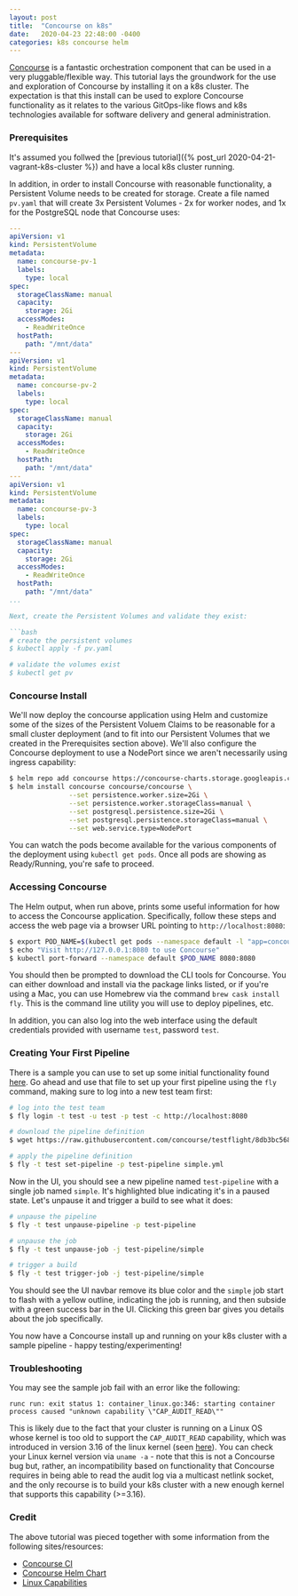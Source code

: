 ```yaml
---
layout: post
title:  "Concourse on k8s"
date:   2020-04-23 22:48:00 -0400
categories: k8s concourse helm
---
```


[Concourse](https://concourse-ci.org/) is a fantastic orchestration component that can be used in a very pluggable/flexible way. This
tutorial lays the groundwork for the use and exploration of Concourse by installing it on a k8s cluster. The expectation is that this
install can be used to explore Concourse functionality as it relates to the various GitOps-like flows and k8s technologies available for
software delivery and general administration.

### Prerequisites

It's assumed you follwed the [previous tutorial]({% post_url 2020-04-21-vagrant-k8s-cluster %}) and have a local k8s cluster running.

In addition, in order to install Concourse with reasonable functionality, a Persistent Volume needs to be created for storage. Create
a file named `pv.yaml` that will create 3x Persistent Volumes - 2x for worker nodes, and 1x for the PostgreSQL node that Concourse uses:

```yaml
---
apiVersion: v1
kind: PersistentVolume
metadata:
  name: concourse-pv-1
  labels:
    type: local
spec:
  storageClassName: manual
  capacity:
    storage: 2Gi
  accessModes:
    - ReadWriteOnce
  hostPath:
    path: "/mnt/data"
---
apiVersion: v1
kind: PersistentVolume
metadata:
  name: concourse-pv-2
  labels:
    type: local
spec:
  storageClassName: manual
  capacity:
    storage: 2Gi
  accessModes:
    - ReadWriteOnce
  hostPath:
    path: "/mnt/data"
---
apiVersion: v1
kind: PersistentVolume
metadata:
  name: concourse-pv-3
  labels:
    type: local
spec:
  storageClassName: manual
  capacity:
    storage: 2Gi
  accessModes:
    - ReadWriteOnce
  hostPath:
    path: "/mnt/data"
...

Next, create the Persistent Volumes and validate they exist:

```bash
# create the persistent volumes
$ kubectl apply -f pv.yaml

# validate the volumes exist
$ kubectl get pv
```

### Concourse Install

We'll now deploy the concourse application using Helm and customize some of the sizes of the Persistent Voluem Claims to be reasonable
for a small cluster deployment (and to fit into our Persistent Volumes that we created in the Prerequisites section above). We'll also
configure the Concourse deployment to use a NodePort since we aren't necessarily using ingress capability:

```bash
$ helm repo add concourse https://concourse-charts.storage.googleapis.com/
$ helm install concourse concourse/concourse \
               --set persistence.worker.size=2Gi \
               --set persistence.worker.storageClass=manual \
               --set postgresql.persistence.size=2Gi \
               --set postgresql.persistence.storageClass=manual \
               --set web.service.type=NodePort
```

You can watch the pods become available for the various components of the deployment using `kubectl get pods`. Once all pods are showing
as Ready/Running, you're safe to proceed.

### Accessing Concourse

The Helm output, when run above, prints some useful information for how to access the Concourse application. Specifically, follow these
steps and access the web page via a browser URL pointing to `http://localhost:8080`:

```bash
$ export POD_NAME=$(kubectl get pods --namespace default -l "app=concourse-web" -o jsonpath="{.items[0].metadata.name}")
$ echo "Visit http://127.0.0.1:8080 to use Concourse"
$ kubectl port-forward --namespace default $POD_NAME 8080:8080
```

You should then be prompted to download the CLI tools for Concourse. You can either download and install via the package links listed,
or if you're using a Mac, you can use Homebrew via the command `brew cask install fly`. This is the command line utility you will use
to deploy pipelines, etc.

In addition, you can also log into the web interface using the default credentials provided with username `test`, password `test`.

### Creating Your First Pipeline

There is a sample you can use to set up some initial functionality found
[here](https://raw.githubusercontent.com/concourse/testflight/8db3bc5680073ec4eb3e36c8a2318297829b9ce0/pipelines/fixtures/simple.yml).
Go ahead and use that file to set up your first pipeline using the `fly` command, making sure to log into a new test team first:

```bash
# log into the test team
$ fly login -t test -u test -p test -c http://localhost:8080

# download the pipeline definition
$ wget https://raw.githubusercontent.com/concourse/testflight/8db3bc5680073ec4eb3e36c8a2318297829b9ce0/pipelines/fixtures/simple.yml

# apply the pipeline definition
$ fly -t test set-pipeline -p test-pipeline simple.yml
```

Now in the UI, you should see a new pipeline named `test-pipeline` with a single job named `simple`. It's highlighted blue indicating
it's in a paused state. Let's unpause it and trigger a build to see what it does:

```bash
# unpause the pipeline
$ fly -t test unpause-pipeline -p test-pipeline

# unpause the job
$ fly -t test unpause-job -j test-pipeline/simple

# trigger a build
$ fly -t test trigger-job -j test-pipeline/simple
```

You should see the UI navbar remove its blue color and the `simple` job start to flash with a yellow outline, indicating the job is
running, and then subside with a green success bar in the UI. Clicking this green bar gives you details about the job specifically.

You now have a Concourse install up and running on your k8s cluster with a sample pipeline - happy testing/experimenting!

### Troubleshooting

You may see the sample job fail with an error like the following:

`runc run: exit status 1: container_linux.go:346: starting container process caused "unknown capability \"CAP_AUDIT_READ\""`

This is likely due to the fact that your cluster is running on a Linux OS whose kernel is too old to support the `CAP_AUDIT_READ`
capability, which was introduced in version 3.16 of the linux kernel (seen [here](http://man7.org/linux/man-pages/man7/capabilities.7.html)).
You can check your Linux kernel version via `uname -a` - note that this is not a Concourse bug but, rather, an incompatibility based
on functionality that Concourse requires in being able to read the audit log via a multicast netlink socket, and the only recourse
is to build your k8s cluster with a new enough kernel that supports this capability (>=3.16).

### Credit

The above tutorial was pieced together with some information from the following sites/resources:

* [Concourse CI](https://concourse-ci.org/)
* [Concourse Helm Chart](https://github.com/concourse/concourse-chart)
* [Linux Capabilities](http://man7.org/linux/man-pages/man7/capabilities.7.html)
